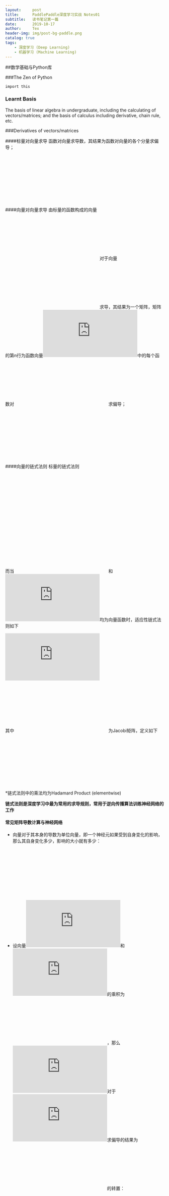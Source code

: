 ```yaml
---
layout:     post
title:      PaddlePaddle深度学习实战 Notes01
subtitle:   读书笔记第一篇
date:       2019-10-17
author:     Tex
header-img: img/post-bg-paddle.png
catalog: true
tags:
    - 深度学习 (Deep Learning)
    - 机器学习 (Machine Learning)
---
```

##数学基础与Python库


###The Zen of Python

 ```
import this
 ```

### Learnt Basis
The basis of linear algebra in undergraduate, including the calculating of vectors/matrices; and the basis of calculus including derivative, chain rule, etc.

###Derivatives of vectors/matrices

####标量对向量求导
函数对向量求导数，其结果为函数对向量的各个分量求偏导；

![](https://latex.codecogs.com/gif.latex?%5Cfrac%7B%5Cpartial%20f%28x%29%7D%7Bx%7D%3D%5Cbegin%7Bbmatrix%7D%20%5Cfrac%7B%5Cpartial%20f%28x%29%7D%7Bx_1%7D%5C%5C%20%5Cvdots%20%5C%5C%20%5Cfrac%7B%5Cpartial%20f%28x%29%7D%7Bx_p%7D%20%5Cend%7Bbmatrix%7D%5Cin%20%5Cmathbf%7BR%5Ep%7D)

####向量对向量求导
由标量的函数构成的向量![](https://latex.codecogs.com/gif.latex?f)对于向量![](https://latex.codecogs.com/gif.latex?X)求导，其结果为一个矩阵，矩阵的第n行为函数向量![](https://latex.codecogs.com/gif.latex?f)中的每个函数对![](https://latex.codecogs.com/gif.latex?x)求偏导；

![](https://latex.codecogs.com/gif.latex?%5Cfrac%7B%5Cpartial%20f%28x%29%7D%7B%5Cpartial%20x%7D%3D%5Cbegin%7Bbmatrix%7D%20%5Cfrac%7B%5Cpartial%20f_1%7D%7B%5Cpartial%20x_1%7D%20%26%20%5Cldots%20%26%20%5Cfrac%7B%5Cpartial%20f_q%7D%7B%5Cpartial%20x_1%7D%5C%5C%20%5Cvdots%20%26%20%5Cddots%20%26%5Cvdots%20%5C%5C%20%5Cfrac%7B%5Cpartial%20f_1%7D%7B%5Cpartial%20x_p%7D%20%26%20%5Cldots%20%26%20%5Cfrac%7B%5Cpartial%20f_q%7D%7B%5Cpartial%20x_p%7D%5C%5C%20%5Cend%7Bbmatrix%7D%5Cin%20R%5E%7Bp%5Ctimes%20q%7D)

####向量的链式法则
标量的链式法则

![](https://latex.codecogs.com/gif.latex?%5Cfrac%7B%5Cpartial%20g%7D%7B%5Cpartial%20x_1%7D%3D%5Cfrac%7B%5Cpartial%20g%7D%7B%5Cpartial%20f_1%7D%5Cfrac%7B%5Cpartial%20f_1%7D%7B%5Cpartial%20x_1%7D&plus;%5Cfrac%7B%5Cpartial%20g%7D%7B%5Cpartial%20f_2%7D%5Cfrac%7B%5Cpartial%20f_2%7D%7B%5Cpartial%20x_1%7D)

而当![](https://latex.codecogs.com/gif.latex?f_1)和![](https://latex.codecogs.com/gif.latex?f_2)均为向量函数时，适应性链式法则如下

![](https://latex.codecogs.com/gif.latex?%5Cfrac%7B%5Cpartial%20%5Cvec%7Bg%7D%7D%7B%5Cpartial%20x_1%7D%3DJ%5Cvec%7Bf_1%7D%5Cfrac%7B%5Cpartial%20%5Cvec%7Bf_1%7D%7D%7B%5Cpartial%20x_1%7D&plus;J%5Cvec%7Bf_2%7D%5Cfrac%7B%5Cpartial%20%5Cvec%7Bf_2%7D%7D%7B%5Cpartial%20x_1%7D)

其中![](https://latex.codecogs.com/gif.latex?J%20%5Cvec%7Bf_1%7D)为Jacobi矩阵，定义如下

![](https://latex.codecogs.com/gif.latex?J%5Cvec%7Bf_1%7D%3D%5Cbegin%7Bbmatrix%7D%20%5Cfrac%7B%5Cpartial%20%5Cvec%7Bf_1%7D%7D%7B%5Cpartial%20x_1%7D%20%26%20%5Ccdots%20%26%20%5Cfrac%7B%5Cpartial%20%5Cvec%7Bf_1%7D%7D%7B%5Cpartial%20x_n%7D%5C%5C%20%5Cvdots%20%26%20%5Cddots%20%26%20%5Cvdots%20%5C%5C%20%5Cfrac%7B%5Cpartial%20%5Cvec%7Bf_m%7D%7D%7B%5Cpartial%20x_1%7D%20%26%20%5Ccdots%20%26%20%5Cfrac%7B%5Cpartial%20%5Cvec%7Bf_m%7D%7D%7B%5Cpartial%20x_n%7D%20%5Cend%7Bbmatrix%7D%28i%3D1%2C2%2C%5Cldots%2Cm%29)

*链式法则中的乘法均为Hadamard Product (elementwise)
    
**链式法则是深度学习中最为常用的求导规则，常用于逆向传播算法训练神经网络的工作**

#### 常见矩阵导数计算与神经网络

- 向量对于其本身的导数为单位向量，即一个神经元如果受到自身变化的影响，那么其自身变化多少，影响的大小就有多少：

![](https://latex.codecogs.com/gif.latex?%5Cfrac%20%7B%5Cpartial%20%5Cvec%20x%7D%7B%5Cpartial%20%5Cvec%20x%7D%3DI)

- 设向量![](https://latex.codecogs.com/gif.latex?%5Cvec%20w)和![](https://latex.codecogs.com/gif.latex?%5Cvec%20x)的乘积为![](https://latex.codecogs.com/gif.latex?%5Cvec%20z)，那么![](https://latex.codecogs.com/gif.latex?%5Cvec%20z)对于![](https://latex.codecogs.com/gif.latex?%5Cvec%20w)求偏导的结果为![](https://latex.codecogs.com/gif.latex?%5Cvec%20x)的转置：

![](https://latex.codecogs.com/gif.latex?%5Cvec%20z%20%3D%20%5Cvec%20w%20%5Cvec%20x)

![](https://latex.codecogs.com/gif.latex?%5Cfrac%7B%5Cpartial%20%5Cvec%20z%7D%7B%5Cpartial%20%5Cvec%20w%7D%3D%7B%5Cvec%20x%7D%5ET)

扩展到矩阵同理

![](https://latex.codecogs.com/gif.latex?%5Cfrac%7B%5Cpartial%20Z%7D%7B%5Cpartial%20W%7D%3DX%5ET)

即 如果在神经网络中我们知道了神经元的输出结果和系数矩阵，就能反推得到输入；

- 矩阵![](https://latex.codecogs.com/gif.latex?A)和向量![](https://latex.codecogs.com/gif.latex?%5Cvec%20x)的乘积![](https://latex.codecogs.com/gif.latex?A%5Cvec%20x)对![](https://latex.codecogs.com/gif.latex?%5Cvec%20x)求偏导，其结果为![](https://latex.codecogs.com/gif.latex?A%5ET)

![](https://latex.codecogs.com/gif.latex?%5Cfrac%7B%5Cpartial%20A%5Cvec%20x%7D%7B%5Cpartial%20%5Cvec%20x%7D%3DA%5ET)

即 如果后一个神经元收到前一个神经元的影响是![](https://latex.codecogs.com/gif.latex?A%5Cvec%20x)，那么直接相连的前一个神经元增减一个单位时，后一个神经元相应地增减![](https://latex.codecogs.com/gif.latex?A%5ET)个单位；

- 向量![](https://latex.codecogs.com/gif.latex?%7B%5Cvec%20x%7D%5ET)与矩阵![](https://latex.codecogs.com/gif.latex?A)的乘积![](https://latex.codecogs.com/gif.latex?%7B%5Cvec%20x%7D%5ETA)对求偏导，其结果为![](https://latex.codecogs.com/gif.latex?A)本身

即 如果后一个神经元收到前一个神经元的影响是![](https://latex.codecogs.com/gif.latex?%7B%5Cvec%20x%7D%5ETA)，那么直接相连的前一个神经元增减一个单位时，后一个神经元相应地增减![](https://latex.codecogs.com/gif.latex?A)个单位； 

#### 梯度
梯度的本质是一个向量，用于描述某个函数在某一点处的方向导数沿该向量方向取得最大值，即函数在该点处沿该方向变化最快（变化率最大，值为梯度的模）；

在机器学习和深度学习中使用梯度下降法用以求解损失函数的最小值。

### Numpy (Numerical Pythono Extension)
#### 广播机制 (Broadcasting)
在array计算中如果一个array的维度和另一个array的子维度一致，则在没有对齐的维度上分别执行对位运算；广播机制使计算表达式保持简洁。

#### 向量化的重要性
在numpy中的array运算通过向量化实现，这对计算速度的提升是非常明显的（约为非向量化实现的500倍），这对于长时间的深度学习训练，可以节省大量时间。

更多内容可参考[http://numpy.org](http://numpy.org "官方文档")

### Matplotlib
主要用于可视化和图像处理，更多内容可参考[http://matplotlib.org](http://matplotlib.org "官方文档")